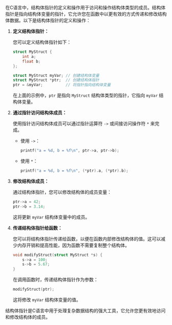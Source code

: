 在C语言中，结构体指针的定义和操作用于访问和操作结构体类型的成员。结构体指针是指向结构体变量的指针，它允许您在函数中以更有效的方式传递和修改结构体数据。以下是结构体指针的定义和操作：

1. **定义结构体指针：**

   您可以定义结构体指针如下：

   ```c
   struct MyStruct {
       int a;
       float b;
   };

   struct MyStruct myVar; // 创建结构体变量
   struct MyStruct *ptr;  // 创建结构体指针
   ptr = &myVar;          // 将指针指向结构体变量
   ```

   在上面的示例中，`ptr` 是指向 `MyStruct` 结构体类型的指针，它指向 `myVar` 结构体变量。

2. **通过指针访问结构体成员：**

   使用指针访问结构体成员可以通过指针运算符 `->` 或间接访问操作符 `*` 来完成。

   - 使用 `->`：

     ```c
     printf("a = %d, b = %f\n", ptr->a, ptr->b);
     ```

   - 使用 `*`：

     ```c
     printf("a = %d, b = %f\n", (*ptr).a, (*ptr).b);
     ```

3. **修改结构体成员：**

   通过结构体指针，您可以修改结构体的成员变量：

   ```c
   ptr->a = 42;
   ptr->b = 3.14;
   ```

   这将更新 `myVar` 结构体变量中的成员。

4. **传递结构体指针给函数：**

   您可以将结构体指针传递给函数，以便在函数内部修改结构体的值。这可以减少内存开销和提高性能，因为函数不需要复制整个结构体。

   ```c
   void modifyStruct(struct MyStruct *s) {
       s->a = 100;
       s->b = 5.67;
   }
   ```

   在调用函数时，传递结构体指针作为参数：

   ```c
   modifyStruct(ptr);
   ```

   这将修改 `myVar` 结构体变量的值。

结构体指针是C语言中用于处理复杂数据结构的强大工具，它允许您更有效地访问和修改结构体的成员。
